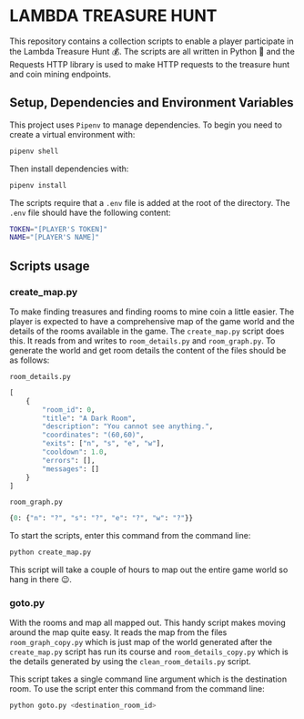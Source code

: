 # LAMBDA TREASURE HUNT

This repository contains a collection scripts to enable a player participate in the Lambda Treasure Hunt 💰. The scripts are all written in Python 🐍 and the Requests HTTP library is used to make HTTP requests to the treasure hunt and coin mining endpoints.

## Setup, Dependencies and Environment Variables

This project uses `Pipenv` to manage dependencies. To begin you need to create a virtual environment with:

```sh
pipenv shell
```

Then install dependencies with:

```sh
pipenv install
```

The scripts require that a `.env` file is added at the root of the directory. The `.env` file should have the following content:

```sh
TOKEN="[PLAYER'S TOKEN]"
NAME="[PLAYER'S NAME]"
```

## Scripts usage

### create_map.py

To make finding treasures and finding rooms to mine coin a little easier. The player is expected to have a comprehensive map of the game world and the details of the rooms available in the game. The `create_map.py` script does this. It reads from and writes to `room_details.py` and `room_graph.py`. To generate the world and get room details the content of the files should be as follows:

`room_details.py`

```py
[
    {
        "room_id": 0,
        "title": "A Dark Room",
        "description": "You cannot see anything.",
        "coordinates": "(60,60)",
        "exits": ["n", "s", "e", "w"],
        "cooldown": 1.0,
        "errors": [],
        "messages": []
    }
]
```

`room_graph.py`

```py
{0: {"n": "?", "s": "?", "e": "?", "w": "?"}}
```

To start the scripts, enter this command from the command line:

```sh
python create_map.py
```

This script will take a couple of hours to map out the entire game world so hang in there 😉.

### goto.py

With the rooms and map all mapped out. This handy script makes moving around the map quite easy. It reads the map from the files `room_graph_copy.py` which is just map of the world generated after the `create_map.py` script has run its course and `room_details_copy.py` which is the details generated by using the `clean_room_details.py` script.

This script takes a single command line argument which is the destination room. To use the script enter this command from the command line:

```sh
python goto.py <destination_room_id>
```
